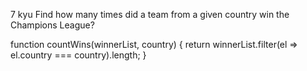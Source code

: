 7 kyu
Find how many times did a team from a given country win the Champions League?

function countWins(winnerList, country) {
  return winnerList.filter(el => el.country === country).length;
}

